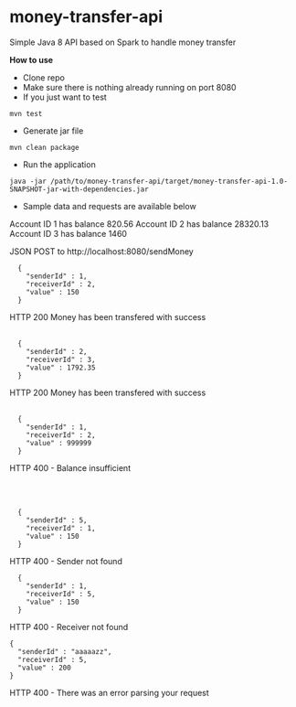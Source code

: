 # money-transfer-api
Simple Java 8 API based on Spark to handle money transfer

<b>How to use</b>

- Clone repo
- Make sure there is nothing already running on port 8080
- If you just want to test
```
mvn test
```
- Generate jar file
```
mvn clean package
```
- Run the application
```
java -jar /path/to/money-transfer-api/target/money-transfer-api-1.0-SNAPSHOT-jar-with-dependencies.jar
```
- Sample data and requests are available below

 Account ID 1 has balance 820.56
 Account ID 2 has balance 28320.13
 Account ID 3 has balance 1460

JSON POST to http://localhost:8080/sendMoney

```
  {
    "senderId" : 1,
    "receiverId" : 2,
    "value" : 150
  }
```
HTTP 200 Money has been transfered with success
<br><br>
```
  {
    "senderId" : 2,
    "receiverId" : 3,
    "value" : 1792.35
  }
```
HTTP 200 Money has been transfered with success
<br><br>
```
  {
    "senderId" : 1,
    "receiverId" : 2,
    "value" : 999999
  }
```
HTTP 400 - Balance insufficient

<br><br>
```
  {
    "senderId" : 5,
    "receiverId" : 1,
    "value" : 150
  }
```
HTTP 400 - Sender not found



```
  {
    "senderId" : 1,
    "receiverId" : 5,
    "value" : 150
  }
```
HTTP 400 - Receiver not found


```
{ 
  "senderId" : "aaaaazz", 
  "receiverId" : 5,
  "value" : 200
}
```
HTTP 400 - There was an error parsing your request
